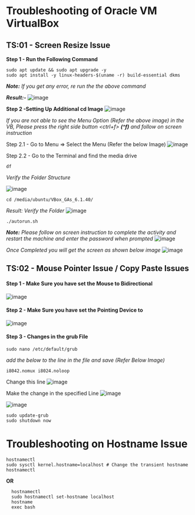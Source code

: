 # Troubleshooting of Oracle VM VirtualBox #

## TS:01 - Screen Resize Issue ##

**Step 1 - Run the Following Command**
```
sudo apt update && sudo apt upgrade -y
sudo apt install -y linux-headers-$(uname -r) build-essential dkms
```
_**Note:** If you get any error, re run the the above command_

**_Result:-_**
![image](https://user-images.githubusercontent.com/111234771/194798887-06fa75b3-0a8a-47a0-a5bd-34614186941f.png)

**Step 2 -Setting Up Additional cd Image**
![image](https://user-images.githubusercontent.com/111234771/194798972-1a90d727-485a-4771-b48c-e1d50c2512b1.png)

_If you are not able to see the Menu Option (Refer the above image) in the VB, Please press the right side button <ctrl+f> ***(^f)*** and follow on screen instruction_

  Step 2.1 - Go to <Devices> Menu => Select the Menu <Insert Guest Additional CD Image> (Refer the below Image)
    ![image](https://user-images.githubusercontent.com/111234771/194799121-218869db-788d-4313-9675-7323922c6359.png)

  Step 2.2 - Go to the Terminal and find the media drive
  ```
  df
  ```
  _Verify the Folder Structure_
  
  ![image](https://user-images.githubusercontent.com/111234771/198995283-46ea5212-ba26-46ce-bce9-63e1878a2652.png)

```
cd /media/ubuntu/VBox_GAs_6.1.40/
```
_Result: Verify the Folder_
![image](https://user-images.githubusercontent.com/111234771/198995049-1bb99d09-487b-4b8e-9de7-bbc7151f112f.png)

```
./autorun.sh
```
_**Note:** Please follow on screen instruction to complete the activity and restart the machine and enter the password when prompted_
    ![image](https://user-images.githubusercontent.com/111234771/194799459-c2521a83-1fe5-479e-a40e-9e62c47c4f60.png)


  _Once Completed you will get the screen as shown below image_
  ![image](https://user-images.githubusercontent.com/111234771/194807750-7421ab4e-b902-45c9-8191-37e288117711.png)

  ## TS:02 - Mouse Pointer Issue / Copy Paste Issues ##

  #### Step 1 - Make Sure you have set the Mouse to Bidirectional ####
  ![image](https://user-images.githubusercontent.com/111234771/194800357-2f231130-ca9a-45da-92a6-d6eae379306c.png)
  
  #### Step 2 - Make Sure you have set the Pointing Device to <USB Multi-Touch Tablet> ####
  ![image](https://user-images.githubusercontent.com/111234771/194800445-0f8443c8-c732-4ff1-a068-19350e2cd84a.png)
  
  #### Step 3 - Changes in the grub File ####
  ```
  sudo nano /etc/default/grub
  ```
  _add the below to the line in the file and save (Refer Below Image)_
  ```
  i8042.nomux i8024.noloop
  ```
  Change this line <this is default>
  ![image](https://user-images.githubusercontent.com/111234771/194801063-99d1174a-185d-43ca-9c26-3c5c9b51dd18.png)

  Make the change in the specified Line
  ![image](https://user-images.githubusercontent.com/111234771/194801256-5c82d91e-fbce-41e5-8d65-5a3a747f9b22.png)

  ![image](https://user-images.githubusercontent.com/111234771/194801191-0a4d7317-ea9a-4fd3-82fd-b255e8bca28e.png)

  ```
  sudo update-grub
  sudo shutdown now	

  ```

  # Troubleshooting on Hostname Issue #
  
  ```
  hostnamectl
  sudo sysctl kernel.hostname=localhost # Change the transient hostname
  hostnamectl
  ```
  
  **OR**
```
  hostnamectl
  sudo hostnamectl set-hostname localhost
  hostname
  exec bash
```
